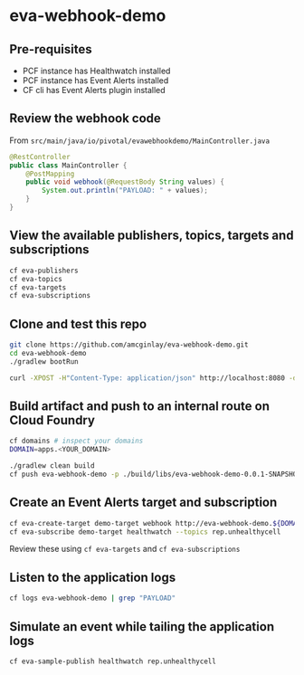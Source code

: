 # eva-webhook-demo

## Pre-requisites

- PCF instance has Healthwatch installed
- PCF instance has Event Alerts installed
- CF cli has Event Alerts plugin installed

## Review the webhook code

From `src/main/java/io/pivotal/evawebhookdemo/MainController.java`

```java
@RestController
public class MainController {
    @PostMapping
    public void webhook(@RequestBody String values) {
        System.out.println("PAYLOAD: " + values);
    }
}
```

## View the available publishers, topics, targets and subscriptions

```bash
cf eva-publishers
cf eva-topics
cf eva-targets
cf eva-subscriptions
```

## Clone and test this repo

```bash
git clone https://github.com/amcginlay/eva-webhook-demo.git
cd eva-webhook-demo
./gradlew bootRun
```

```bash
curl -XPOST -H"Content-Type: application/json" http://localhost:8080 -d "{\"NAME\": \"VALUE\"}"
```

## Build artifact and push to an internal route on Cloud Foundry

```bash
cf domains # inspect your domains
DOMAIN=apps.<YOUR_DOMAIN>

./gradlew clean build
cf push eva-webhook-demo -p ./build/libs/eva-webhook-demo-0.0.1-SNAPSHOT.jar -d ${DOMAIN}
```

## Create an Event Alerts target and subscription

```bash
cf eva-create-target demo-target webhook http://eva-webhook-demo.${DOMAIN} # not https!
cf eva-subscribe demo-target healthwatch --topics rep.unhealthycell
```

Review these using `cf eva-targets` and `cf eva-subscriptions`

## Listen to the application logs

```bash
cf logs eva-webhook-demo | grep "PAYLOAD"
```

## Simulate an event while tailing the application logs
```bash
cf eva-sample-publish healthwatch rep.unhealthycell
```
